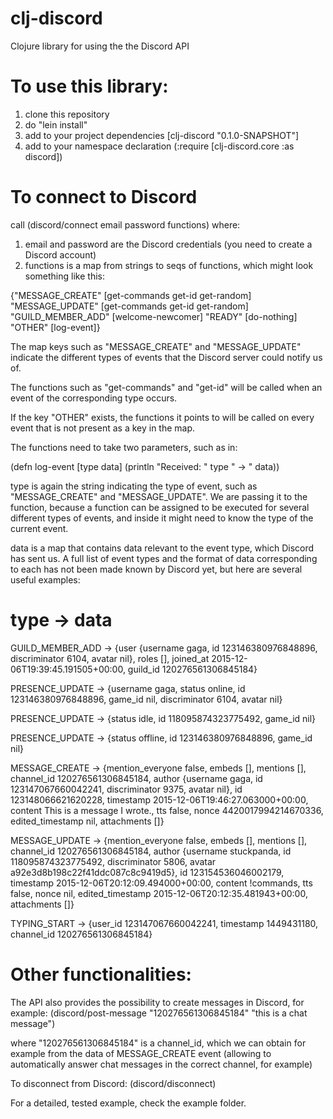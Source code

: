 # clj-discord
Clojure library for using the the Discord API


# To use this library:

1. clone this repository
2. do "lein install"
3. add to your project dependencies [clj-discord "0.1.0-SNAPSHOT"]
4. add to your namespace declaration (:require [clj-discord.core :as discord])


# To connect to Discord

call (discord/connect email password functions) where:

1. email and password are the Discord credentials (you need to create a Discord account)
2. functions is a map from strings to seqs of functions, which might look something like this:

{"MESSAGE_CREATE" [get-commands get-id get-random]
 "MESSAGE_UPDATE" [get-commands get-id get-random]
 "GUILD_MEMBER_ADD" [welcome-newcomer]
 "READY" [do-nothing]
 "OTHER" [log-event]}
 
The map keys such as "MESSAGE_CREATE" and "MESSAGE_UPDATE" indicate the different types of events
that the Discord server could notify us of.

The functions such as "get-commands" and "get-id" will be called when an event of the corresponding
type occurs.

If the key "OTHER" exists, the functions it points to will be called on every event that is not present as a key in the map.

The functions need to take two parameters, such as in:

(defn log-event [type data] 
  (println "Received: " type " -> " data))
  
type is again the string indicating the type of event, such as "MESSAGE_CREATE" and "MESSAGE_UPDATE". We are passing it to the
function, because a function can be assigned to be executed for several different types of events, and inside it might need to know
the type of the current event.

data is a map that contains data relevant to the event type, which Discord has sent us. A full list of event types and the format of
data corresponding to each has not been made known by Discord yet, but here are several useful examples:



# type -> data

GUILD_MEMBER_ADD  ->  {user {username gaga, id 123146380976848896, discriminator 6104, avatar nil}, roles [], joined_at 2015-12-06T19:39:45.191505+00:00, guild_id 120276561306845184}

PRESENCE_UPDATE  ->  {username gaga, status online, id 123146380976848896, game_id nil, discriminator 6104, avatar nil}

PRESENCE_UPDATE  ->  {status idle, id 118095874323775492, game_id nil}

PRESENCE_UPDATE  ->  {status offline, id 123146380976848896, game_id nil}

MESSAGE_CREATE  ->  {mention_everyone false, embeds [], mentions [], channel_id 120276561306845184, author {username gaga, id 123147067660042241, discriminator 9375, avatar nil}, id 123148066621620228, timestamp 2015-12-06T19:46:27.063000+00:00, content This is a message I wrote., tts false, nonce 4420017994214670336, edited_timestamp nil, attachments []}

MESSAGE_UPDATE  ->  {mention_everyone false, embeds [], mentions [], channel_id 120276561306845184, author {username stuckpanda, id 118095874323775492, discriminator 5806, avatar a92e3d8b198c22f41ddc087c8c9419d5}, id 123154536046002179, timestamp 2015-12-06T20:12:09.494000+00:00, content !commands, tts false, nonce nil, edited_timestamp 2015-12-06T20:12:35.481943+00:00, attachments []}

TYPING_START  ->  {user_id 123147067660042241, timestamp 1449431180, channel_id 120276561306845184}


# Other functionalities:


The API also provides the possibility to create messages in Discord, for example: (discord/post-message "120276561306845184" "this is a chat message")

where "120276561306845184" is a channel_id, which we can obtain for example from the data of MESSAGE_CREATE event (allowing to automatically answer chat messages in the correct channel, for example)


To disconnect from Discord: (discord/disconnect)

For a detailed, tested example, check the example folder.

